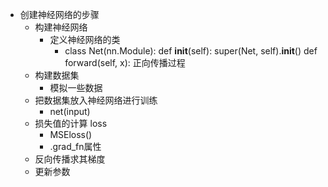 - 创建神经网络的步骤
  - 构建神经网络
    - 定义神经网络的类
      - class Net(nn.Module):
          def __init__(self):
            super(Net, self).__init__()
          def forward(self, x): 正向传播过程
  - 构建数据集
    - 模拟一些数据
  - 把数据集放入神经网络进行训练
    - net(input)
  - 损失值的计算  loss
    - MSEloss()
    - .grad_fn属性
  - 反向传播求其梯度
  - 更新参数
